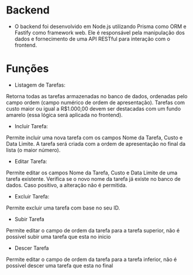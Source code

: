 # Backend

- O backend foi desenvolvido em Node.js utilizando Prisma como ORM e Fastify como framework web. Ele é responsável pela manipulação dos dados e fornecimento de uma API RESTful para interação com o frontend.

# Funções

-  Listagem de Tarefas:

Retorna todas as tarefas armazenadas no banco de dados, ordenadas pelo campo ordem (campo numérico de ordem de apresentação).
Tarefas com custo maior ou igual a R$1.000,00 devem ser destacadas com um fundo amarelo (essa lógica será aplicada no frontend).

- Incluir Tarefa:

Permite incluir uma nova tarefa com os campos Nome da Tarefa, Custo e Data Limite.
A tarefa será criada com a ordem de apresentação no final da lista (o maior número).

- Editar Tarefa:

Permite editar os campos Nome da Tarefa, Custo e Data Limite de uma tarefa existente.
Verifica se o novo nome da tarefa já existe no banco de dados. Caso positivo, a alteração não é permitida.

- Excluir Tarefa:

Permite excluir uma tarefa com base no seu ID.

- Subir Tarefa

Permite editar o campo de ordem da tarefa para a tarefa superior, não é possivel subir uma tarefa que esta no inicio

- Descer Tarefa

Permite editar o campo de ordem da tarefa para a tarefa inferior, não é possivel descer uma tarefa que esta no final
